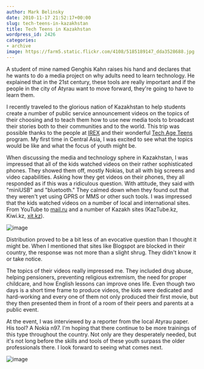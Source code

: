 ```yaml
---
author: Mark Belinsky
date: 2010-11-17 21:52:17+00:00
slug: tech-teens-in-kazakhstan
title: Tech Teens in Kazakhstan
wordpress_id: 2426
categories:
- archive
image: https://farm5.static.flickr.com/4108/5185189147_dda3528688.jpg
---
```


A student of mine named Genghis Kahn raises his hand and declares that he wants to do a media project on why adults need to learn technology. He explained that in the 21st century, these tools are really important and if the people in the city of Atyrau want to move forward, they're going to have to learn them.

I recently traveled to the glorious nation of Kazakhstan to help students create a number of public service announcement  videos on the topics of their choosing and to teach them how to use new media tools to broadcast their stories both to their communities and to the world. This trip was possible thanks to the people at [IREX](http://irex.org/) and their wonderful [Tech Age Teens](http://techageteens.ucoz.org/) program. My first time in Central Asia, I was excited to see what the topics would be like and what the focus of youth might be.

When discussing the media and technology sphere in Kazakhstan, I was impressed that all of the kids watched videos on their rather sophisticated phones. They showed them off, mostly Nokias, but all with big screens and video capabilities. Asking how they get videos on their phones, they all responded as if this was a ridiculous question. With attitude, they said with "miniUSB" and "bluetooth." They calmed down when they found out that they weren't yet using GPRS or MMS or other such tools. I was impressed that the kids watched videos on a number of local and international sites. From YouTube to [mail.ru](http://mail.ru/) and a number of Kazakh sites (KazTube.kz, Kiwi.kz, [xit.kz](http://xit.kz/)).

![image](https://farm5.static.flickr.com/4108/5185189147_dda3528688.jpg)

Distribution proved to be a bit less of an evocative question than I thought it might be. When I mentioned that sites like Blogspot are blocked in their country, the response was not more than a slight shrug. They didn't know it or take notice.

The topics of their videos  really impressed me. They included drug abuse, helping pensioners, preventing religious extremism, the need for proper childcare, and how English lessons can improve ones life. Even though two days is a short time frame to produce videos, the kids were dedicated and hard-working and every one of them not only produced their first movie, but they then presented them in front of a room of their peers and parents at a public event.

At the event, I was interviewed by a reporter from the local Atyrau paper. His tool? A Nokia n97. I'm hoping that there continue to be more trainings of this type throughout the country. Not only are they desperately needed, but it's not long before the skills and tools of these youth surpass the older professionals there. I look forward to seeing what comes next.

![image](https://farm5.static.flickr.com/4126/5185189765_a5fe46d047.jpg)
